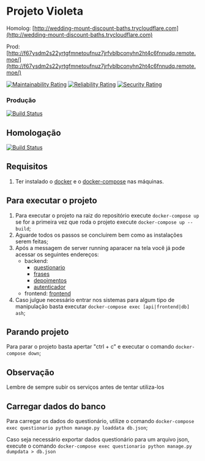 # Projeto Violeta
Homolog: [http://wedding-mount-discount-baths.trycloudflare.com](http://wedding-mount-discount-baths.trycloudflare.com)

Prod: [http://f67ysdm2s22yrtgfmnetoufnuz7jrfvblbconyhn2ht4c6fnnudq.remote.moe/](http://f67ysdm2s22yrtgfmnetoufnuz7jrfvblbconyhn2ht4c6fnnudq.remote.moe/)

[![Maintainability Rating](https://sonarcloud.io/api/project_badges/measure?project=fga-eps-mds_Violeta-Desenvolvimento&metric=sqale_rating)](https://sonarcloud.io/dashboard?id=fga-eps-mds_Violeta-Desenvolvimento)
[![Reliability Rating](https://sonarcloud.io/api/project_badges/measure?project=fga-eps-mds_Violeta-Desenvolvimento&metric=reliability_rating)](https://sonarcloud.io/dashboard?id=fga-eps-mds_Violeta-Desenvolvimento)
[![Security Rating](https://sonarcloud.io/api/project_badges/measure?project=fga-eps-mds_Violeta-Desenvolvimento&metric=security_rating)](https://sonarcloud.io/dashboard?id=fga-eps-mds_Violeta-Desenvolvimento)

### Produção
[![Build Status](https://48b8056a9b59.ngrok.io/buildStatus/icon?job=violeta)](https://48b8056a9b59.ngrok.io/job/violeta/)
## Homologação
[![Build Status](https://48b8056a9b59.ngrok.io/buildStatus/icon?job=violeta-dev)](https://48b8056a9b59.ngrok.io/job/violeta-dev/)
## Requisitos
1. Ter instalado o [docker](https://docs.docker.com/get-docker/) e o [docker-compose](https://docs.docker.com/compose/install/) nas máquinas.

## Para executar o projeto
1. Para executar o projeto na raiz do repositório execute `docker-compose up`
se for a primeira vez que roda o projeto execute `docker-compose up --build`;
2. Aguarde todos os passos se concluirem bem como as instalações serem feitas;
3. Após a messagem de server running aparacer na tela você já pode acessar os seguintes endereços:
      * backend: 
          *  [questionario](http://localhost:8001/)
          *  [frases](http://localhost:8002/)
          *  [depoimentos](http://localhost:8003/)
          *  [autenticador](http://localhost:8004/)
      * frontend: [frontend](http://localhost:3000/)
4. Caso julgue necessário entrar nos sistemas para algum tipo de manipulação basta executar `docker-compose exec [api|frontend|db] ash`;

## Parando projeto
Para parar o projeto basta apertar "ctrl + c" e executar o comando `docker-compose down`;

## Observação
Lembre de sempre subir os serviços antes de tentar utiliza-los

## Carregar dados do banco
Para carregar os dados do questionário, utilize o comando `docker-compose exec questionario python manage.py loaddata db.json`;

Caso seja necessário exportar dados questionário para um arquivo json, execute o comando `docker-compose exec questionario python manage.py dumpdata > db.json`
